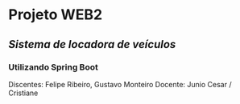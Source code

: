 # Projeto WEB2
## _Sistema de locadora de veículos_
### Utilizando Spring Boot

Discentes: Felipe Ribeiro, Gustavo Monteiro
Docente: Junio Cesar / Cristiane

